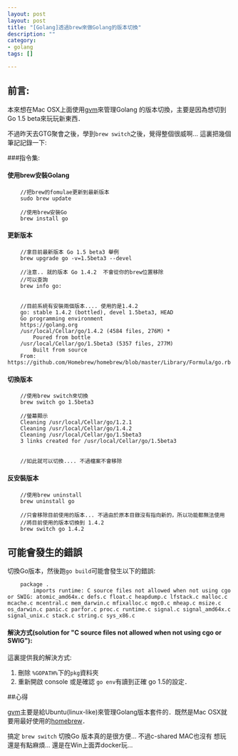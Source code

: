 ```yaml
---
layout: post
layout: post
title: "[Golang]透過brew來做Golang的版本切換"
description: ""
category: 
- golang
tags: []

---
```



##  前言:

本來想在Mac OSX上面使用[gvm](https://github.com/moovweb/gvm)來管理Golang 的版本切換，主要是因為想切到 Go 1.5 beta來玩玩新東西．

不過昨天去GTG聚會之後，學到`brew switch`之後，覺得整個很威啊... 這裏把幾個筆記記錄一下:

###指令集:

####  使用brew安裝Golang

        //把brew的fomulae更新到最新版本
        sudo brew update

        //使用brew安裝Go
        brew install go

#### 更新版本

        //拿目前最新版本 Go 1.5 beta3 舉例
        brew upgrade go -v=1.5beta3 --devel
        
        //注意.. 就的版本 Go 1.4.2  不會從你的brew位置移除
        //可以查詢
        brew info go:
        
        
        //目前系統有安裝兩個版本.... 使用的是1.4.2
        go: stable 1.4.2 (bottled), devel 1.5beta3, HEAD
        Go programming environment
        https://golang.org
        /usr/local/Cellar/go/1.4.2 (4584 files, 276M) *
            Poured from bottle
        /usr/local/Cellar/go/1.5beta3 (5357 files, 277M)
            Built from source
        From: https://github.com/Homebrew/homebrew/blob/master/Library/Formula/go.rb
        
#### 切換版本

        //使用brew switch來切換        
        brew switch go 1.5beta3
        
        //螢幕顯示
        Cleaning /usr/local/Cellar/go/1.2.1
        Cleaning /usr/local/Cellar/go/1.4.2
        Cleaning /usr/local/Cellar/go/1.5beta3
        3 links created for /usr/local/Cellar/go/1.5beta3
        
        
        //如此就可以切換.... 不過檔案不會移除
        
#### 反安裝版本

        //使用brew uninstall
        brew uninstall go
        
        //只會移除目前使用的版本... 不過由於原本目錄沒有指向新的，所以功能都無法使用
        //將目前使用的版本切換到 1.4.2
        brew switch go 1.4.2 

## 可能會發生的錯誤

切換Go版本，然後跑`go build`可能會發生以下的錯誤:

        package .
        	imports runtime: C source files not allowed when not using cgo or SWIG: atomic_amd64x.c defs.c float.c heapdump.c lfstack.c malloc.c mcache.c mcentral.c mem_darwin.c mfixalloc.c mgc0.c mheap.c msize.c os_darwin.c panic.c parfor.c proc.c runtime.c signal.c signal_amd64x.c signal_unix.c stack.c string.c sys_x86.c
                
#### 解決方式(solution for "C source files not allowed when not using cgo or SWIG"):

這裏提供我的解決方式:

1. 刪除 `%GOPATH%`下的`pkg`資料夾
2. 重新開啟 console 或是確認 `go env`有讀到正確 go 1.5的設定．                

##心得

[gvm](https://github.com/moovweb/gvm)主要是給Ubuntu(linux-like)來管理Golang版本套件的．既然是Mac OSX就要用最好使用的[homebrew](http://brew.sh/)．

搞定 `brew switch` 切換Go 版本真的是很方便... 不過c-shared  MAC也沒有  想玩還是有點麻煩...   還是在Win上面弄docker玩...
